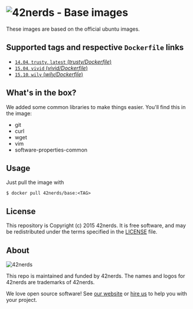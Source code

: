 # ![42nerds](https://42nerds.com/sites/56015d6106da30000100028a/assets/5626bb0ce3c2530001000000/Logo-42nerds-128.png) - Base images

These images are based on the official ubuntu images. 

## Supported tags and respective `Dockerfile` links

- [`14.04`, `trusty`, `latest` (*trusty/Dockerfile*)](https://github.com/42nerds/docker/blob/master/base/14.04/Dockerfile)
- [`15.04`, `vivid` (*vivid/Dockerfile*)](https://github.com/42nerds/docker/blob/master/base/15.04/Dockerfile)
- [`15.10`, `wily` (*wily/Dockerfile*)](https://github.com/42nerds/docker/blob/master/base/15.10/Dockerfile)


## What's in the box?

We added some common libraries to make things easier. You'll find this in the image:

* git
* curl
* wget
* vim
* software-properties-common

## Usage

Just pull the image with

```
$ docker pull 42nerds/base:<TAG>
```

## License

This repository is Copyright (c) 2015 42nerds. It is free software, and may be
redistributed under the terms specified in the [LICENSE] file.

[LICENSE]: /LICENSE

## About

![42nerds](https://42nerds.com/sites/56015d6106da30000100028a/assets/5626bb0ce3c2530001000000/Logo-42nerds-128.png)

This repo is maintained and funded by 42nerds. The names and logos for
42nerds are trademarks of 42nerds.

We love open source software! See [our website][website] or [hire us][hire] to help you with your project.

[website]: https://42nerds.com/?utm_source=github
[hire]: https://42nerds.com/contact?utm_source=github